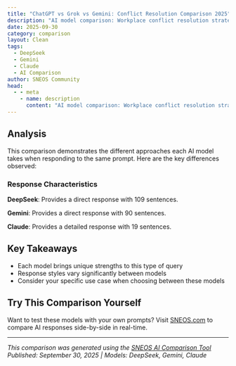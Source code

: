 ```yaml
---
title: "ChatGPT vs Grok vs Gemini: Conflict Resolution Comparison 2025"
description: "AI model comparison: Workplace conflict resolution strategies - diplomatic communication..."
date: 2025-09-30
category: comparison
layout: Clean
tags:
  - DeepSeek
  - Gemini
  - Claude
  - AI Comparison
author: SNEOS Community
head:
  - - meta
    - name: description
      content: "AI model comparison: Workplace conflict resolution strategies - diplomatic communication..."
---
```


<ChatComparison
  title="ChatGPT vs Grok vs Gemini: Conflict Resolution Comparison 2025"
  prompt="Workplace conflict resolution strategies - diplomatic communication"
  :responses='{
    "DeepSeek": "Of course. Diplomatic communication is the cornerstone of resolving workplace conflict effectively. It\u2019s not about avoiding the issue, but about addressing it in a way that preserves relationships, respects all parties, and finds a sustainable solution.\n\nHere is a comprehensive guide to workplace conflict resolution strategies, with a special focus on the art of diplomatic communication.\n\n---\n\n### **The Foundation: Mindset Before Method**\n\nBefore you even open your mouth, your mindset is critical. Approach the conversation with these principles:\n\n1.  **Assume Good Intent:** Start from the belief that the other person is not intentionally trying to cause harm. They likely have a different perspective, are under pressure, or are unaware of the impact of their actions.\n2.  **Focus on the Issue, Not the Person:** The goal is to solve a problem, not to defeat a person. Separate the behavior from the individual.\n3.  **Seek to Understand, Then to Be Understood:** This is the golden rule. Your first job is to listen and comprehend the other side fully.\n4.  **Maintain Professional Respect:** Regardless of personal feelings, commit to treating the other person with professional courtesy and respect.\n\n---\n\n### **The Diplomatic Communication Toolkit: Key Phrases and Techniques**\n\nThese are the practical, verbal tools you can use to de-escalate tension and foster collaboration.\n\n#### **1. Use \u0022I\u0022 Statements (The Anti-Blame Language)**\nThis is the most powerful tool in your arsenal. It expresses your feelings without sounding accusatory.\n\n*   **Instead of:** \u0022You never meet the deadlines. You\u0027re making us look bad.\u0022\n*   **Diplomatic Version:** **\u0022I feel concerned** when I don\u0027t receive the data by the deadline, **because** it puts our project timeline at risk.\u0022\n\n**Formula:** **\u0022I feel [emotion] when you [specific behavior] because [impact on you/the team].\u0022**\n\n#### **2. Frame with Open-Ended, Curious Questions**\nAvoid \u0022yes/no\u0022 questions that can shut down conversation. Ask questions that invite explanation.\n\n*   **Instead of:** \u0022Did you even read the brief?\u0022\n*   **Diplomatic Version:** **\u0022Can you help me understand your approach to the brief?\u0022** or **\u0022What was your thought process when you started this task?\u0022**\n\n#### **3. Validate Their Perspective (Without Necessarily Agreeing)**\nShowing you hear them makes them more likely to listen to you.\n\n*   **Phrases to use:**\n    *   \u0022I can see how you might see it that way.\u0022\n    *   \u0022It makes sense that you\u0027d feel frustrated, given the tight deadlines.\u0022\n    *   \u0022So, if I\u0027m understanding you correctly, you feel that...\u0022\n\n#### **4. Use Softening Language**\nThis introduces a difficult topic in a less confrontational way.\n\n*   **Phrases to use:**\n    *   \u0022I might be missing something here, but...\u0022\n    *   \u0022Perhaps I misunderstood. Could we revisit...?\u0022\n    *   \u0022I have a different perspective on this. Would you be open to hearing it?\u0022\n\n#### **5. Focus on Common Goals and Shared Interests**\nRedirect the energy from \u0022me vs. you\u0022 to \u0022us vs. the problem.\u0022\n\n*   **Phrases to use:**\n    *   \u0022It seems like we both want this project to succeed. How can we get there together?\u0022\n    *   \u0022Our shared goal is a positive outcome for the client. Let\u0027s find a path that achieves that.\u0022\n    *   \u0022We\u0027re on the same team. Let\u0027s figure out a solution that works for both of us.\u0022\n\n---\n\n### **A Step-by-Step Strategy for a Diplomatic Conflict Resolution Conversation**\n\n**Step 1: Prepare Privately**\n*   **Clarify the Issue:** What exactly is the problem? What is your desired outcome?\n*   **Manage Your Emotions:** Don\u0027t go in angry. Take a walk, breathe deeply.\n*   **Choose Time \u0026 Place:** Schedule a private, neutral meeting. Don\u0027t ambush someone in the hallway.\n\n**Step 2: Open the Conversation Calmly**\n*   Start by stating your positive intent.\n    *   *\u0022Thanks for making the time to talk. I value our working relationship and wanted to discuss [the issue] so we can get on the same page.\u0022*\n\n**Step 3: State Your Perspective Using Diplomatic Tools**\n*   Use your \u0022I\u0022 statements. Be specific, factual, and brief.\n    *   *\u0022I felt concerned after the meeting when my report was described as incomplete in front of the client, because it impacted the team\u0027s credibility.\u0022*\n\n**Step 4: Invite Their Perspective and Listen Actively**\n*   This is the most crucial step. Be quiet and truly listen.\n    *   *\u0022I\u2019d really like to understand your point of view on what happened.\u0022*\n*   **Practice Active Listening:**\n    *   **Don\u0027t interrupt.**\n    *   **Nod and use minimal encouragers** (\u0022I see,\u0022 \u0022Go on\u0022).\n    *   **Paraphrase** to confirm understanding. *\u0022So, from your side, you were trying to clarify the data quickly and didn\u0027t intend to undermine the work?\u0022*\n\n**Step 5: Identify the Root Cause and Find Common Ground**\n*   Discuss the underlying reasons. Is it a process issue? A communication gap? A resource constraint?\n*   Acknowledge any points of agreement. *\u0022I think we can both agree that the client\u0027s satisfaction is the top priority.\u0022*\n\n**Step 6: Brainstorm Solutions Together**\n*   Shift from the past (the problem) to the future (the solution).\n    *   *\u0022What ideas do you have for how we can prevent this in the future?\u0022*\n    *   *\u0022How about if we agree to sync up for 5 minutes before client calls to align on the data?\u0022*\n*   Aim for a win-win solution, not a compromise where both lose.\n\n**Step 7: Agree on a Clear Path Forward**\n*   Be specific about who will do what, and by when.\n    *   *\u0022So, to confirm, I will send you the draft report by 3 PM on Thursday, and you\u0027ll provide feedback before the Friday call. Does that work for you?\u0022*\n\n**Step 8: Conclude on a Positive Note**\n*   Thank them for their time and willingness to talk.\n    *   *\u0022I really appreciate you having this conversation with me. I feel much better about us moving forward as a team.\u0022*\n\n---\n\n### **What to Avoid: The Diplomacy Killers**\n\n*   **Absolute Language:** \u0022You **always**...\u0022 / \u0022You **never**...\u0022\n*   **Blaming and Accusing:** Starting sentences with \u0022You...\u0022\n*   **Sarcasm and Condescension:** This instantly destroys trust.\n*   **Interrupting:** It signals that you don\u0027t value what they have to say.\n*   **Bringing Up the Past:** Stick to the current, specific issue. Don\u0027t air old grievances.\n*   **Making Assumptions:** About their intentions, feelings, or knowledge.\n\nBy mastering these diplomatic communication strategies, you transform conflict from a destructive force into an opportunity for better understanding, improved processes, and stronger professional relationships.",
    "Gemini": "Diplomatic communication is a powerful tool for navigating and resolving workplace conflicts. It focuses on building bridges, finding common ground, and preserving relationships, even when disagreements arise. Here\u0027s a breakdown of diplomatic communication strategies for workplace conflict resolution:\n\n**Core Principles of Diplomatic Communication:**\n\n*   **Respectful and Empathetic Language:**  Using courteous and considerate language, even when you disagree, is paramount. Focus on understanding the other person\u0027s perspective.\n*   **Active Listening:** Pay close attention to what the other person is saying, both verbally and nonverbally. Ask clarifying questions to ensure you understand their point of view.\n*   **Objectivity and Fairness:**  Strive to present your arguments in a factual and unbiased manner. Avoid personal attacks or generalizations.\n*   **Constructive Feedback:** When offering criticism, frame it in a way that is helpful and focuses on solutions, rather than blame.\n*   **Finding Common Ground:**  Identify areas of agreement and build upon them to find mutually acceptable solutions.\n*   **Maintaining Composure:**  Stay calm and professional, even when the conversation becomes heated. Avoid raising your voice or using inflammatory language.\n*   **Focus on the Issue, Not the Person:** Separate the person from the problem. Focus on resolving the conflict at hand, rather than attacking the other person\u0027s character.\n\n**Specific Strategies for Diplomatic Conflict Resolution:**\n\n1.  **Initiate a Private Conversation:**\n\n    *   **Timing:** Choose a time and place where you can both speak freely and without interruption.\n    *   **Approach:** Start by acknowledging the conflict and expressing your desire to resolve it. For example:\n        *   \u0022I\u0027ve noticed some tension between us, and I\u0027d like to talk about it to find a solution that works for both of us.\u0022\n        *   \u0022I value our working relationship, and I want to address this issue so we can continue to collaborate effectively.\u0022\n\n2.  **Active Listening and Empathetic Understanding:**\n\n    *   **Listen Attentively:** Pay close attention to what the other person is saying, both verbally and nonverbally.\n    *   **Ask Clarifying Questions:** \u0022Can you tell me more about what happened from your perspective?\u0022  \u0022I want to make sure I understand. Are you saying...?\u0022\n    *   **Summarize and Reflect:**  \u0022So, if I understand correctly, you\u0027re feeling frustrated because... Is that accurate?\u0022 This demonstrates that you\u0027re listening and trying to understand.\n    *   **Acknowledge Their Feelings:** \u0022I can understand why you might feel that way.\u0022  \u0022That sounds like a difficult situation.\u0022  (Acknowledge the feeling, not necessarily agreement with the viewpoint).\n\n3.  **Express Your Perspective Diplomatically:**\n\n    *   **Use \u0022I\u0022 Statements:** Focus on your own feelings and experiences, rather than blaming the other person.\n        *   Instead of: \u0022You always interrupt me in meetings!\u0022\n        *   Try: \u0022I feel frustrated when I\u0027m interrupted during meetings because it makes it difficult for me to share my ideas.\u0022\n    *   **Be Specific and Provide Examples:** Vague complaints are difficult to address. Provide concrete examples of the behaviors or situations that are causing conflict.\n    *   **Avoid Absolutes:**  Words like \u0022always\u0022 and \u0022never\u0022 can escalate the situation.\n    *   **Frame Your Concerns as Needs:**  Instead of complaining about what you don\u0027t like, express what you need to be more effective or satisfied.  \u0022I need clear deadlines on projects so I can prioritize my work effectively.\u0022\n\n4.  **Focus on Shared Goals and Interests:**\n\n    *   **Identify Common Ground:** Look for areas where you both agree or have similar goals.  \u0022We both want this project to be successful, and I think we can work together to make that happen.\u0022\n    *   **Highlight the Benefits of Resolution:** \u0022If we can resolve this issue, it will improve our teamwork and make us both more productive.\u0022\n\n5.  **Brainstorm Solutions Collaboratively:**\n\n    *   **Open-Ended Questions:** \u0022What are some possible solutions that you can see?\u0022 \u0022What would be a fair resolution to this situation?\u0022\n    *   **Suggest Options, Not Demands:** \u0022One option might be...,\u0022  \u0022Another possibility could be...\u0022\n    *   **Be Willing to Compromise:**  Conflict resolution often requires both parties to make concessions. Be prepared to give something up in order to reach a mutually acceptable agreement.\n\n6.  **Document the Agreement:**\n\n    *   **Summarize the agreed-upon solutions:** Ensure both parties are clear on the actions they will take.\n    *   **Follow Up:** Schedule a time to check in and make sure the agreed-upon solutions are working.\n\n**Important Considerations:**\n\n*   **Organizational Culture:**  Be mindful of your company\u0027s culture and adapt your communication style accordingly.\n*   **Power Dynamics:**  Be aware of any power imbalances between you and the other person and adjust your approach accordingly.\n*   **Third-Party Mediation:** If you are unable to resolve the conflict on your own, consider seeking the help of a neutral third party, such as a mediator or HR representative.\n*   **Practice and Preparation:**  Diplomatic communication is a skill that can be developed with practice.  Think through potential conflict scenarios and rehearse how you might respond diplomatically.\n\n**Examples of Diplomatic Phrases:**\n\n*   \u0022I understand your perspective.\u0022\n*   \u0022Help me understand...\u0022\n*   \u0022I see it differently, but I respect your opinion.\u0022\n*   \u0022Let\u0027s find a solution that works for both of us.\u0022\n*   \u0022What are your thoughts on...?\u0022\n*   \u0022I appreciate your willingness to discuss this.\u0022\n*   \u0022That\u0027s a valid point.\u0022\n*   \u0022Perhaps we could try...\u0022\n*   \u0022My intention is not to...\u0022\n*   \u0022I\u0027d like to suggest...\u0022\n\nBy consistently applying these diplomatic communication strategies, you can create a more positive and productive work environment, resolve conflicts effectively, and maintain healthy working relationships. Remember that patience, empathy, and a genuine desire to find common ground are essential for successful conflict resolution.\n",
    "Claude": "# Workplace Conflict Resolution: Diplomatic Communication Strategies\n\n## Core Principles of Diplomatic Communication\n\n### **Active Listening**\n- Give full attention without interrupting\n- Use reflective listening (\u0022What I hear you saying is...\u0022)\n- Ask clarifying questions to understand underlying concerns\n- Acknowledge emotions without necessarily agreeing with positions\n\n### **Neutral Language**\n- Use \u0022I\u0022 statements instead of \u0022you\u0022 accusations\n- Focus on specific behaviors rather than character traits\n- Avoid absolutes like \u0022always\u0022 or \u0022never\u0022\n- Choose objective, fact-based descriptions\n\n## Step-by-Step Conflict Resolution Process\n\n### **1. Preparation Phase**\n- **Cool-down period**: Address conflicts when emotions are manageable\n- **Private setting**: Choose neutral, comfortable space\n- **Clear objectives**: Define what successful resolution looks like\n- **Documentation**: Have relevant facts and examples ready\n\n### **2. Opening the Conversation**\n\u0060\u0060\u0060\nExample opening: \u0022I\u0027d like to discuss the project timeline situation. \nI value our working relationship and want to find a solution that works for both of us.\u0022\n\u0060\u0060\u0060\n\n### **3. Exploration Phase**\n- **Identify root causes**: Look beyond surface-level disagreements\n- **Separate positions from interests**: Ask \u0022What\u0027s most important to you here?\u0022\n- **Find common ground**: Highlight shared goals and values\n- **Map different perspectives**: Ensure all viewpoints are understood\n\n## Key Diplomatic Techniques\n\n### **Reframing**\nTransform negative statements into constructive ones:\n- Instead of: \u0022You\u0027re always late with reports\u0022\n- Try: \u0022Meeting our reporting deadlines would help the whole team stay on track\u0022\n\n### **Bridge-Building Language**\n- \u0022Help me understand your perspective...\u0022\n- \u0022What would need to happen for this to work for you?\u0022\n- \u0022I can see how you might view it that way...\u0022\n- \u0022Let\u0027s explore options that could address both our concerns\u0022\n\n### **De-escalation Tactics**\n- **Pause and breathe** when tensions rise\n- **Lower your voice** to encourage calmer response\n- **Acknowledge valid points** even amid disagreement\n- **Redirect to solutions**: \u0022How can we move forward constructively?\u0022\n\n## Common Workplace Conflict Scenarios\n\n### **Resource Competition**\n- Focus on organizational priorities\n- Explore creative resource-sharing solutions\n- Involve supervisors for guidance on allocation decisions\n- Document agreements clearly\n\n### **Communication Style Differences**\n- Discuss preferred communication methods openly\n- Establish clear expectations for response times\n- Create structured check-in processes\n- Respect different working styles while meeting shared goals\n\n### **Role Boundary Disputes**\n- Reference job descriptions and organizational charts\n- Clarify decision-making authority\n- Establish protocols for overlapping responsibilities\n- Involve HR or management when needed\n\n## Advanced Diplomatic Strategies\n\n### **The \u0022Yes, And\u0022 Approach**\nBuild on others\u0027 ideas rather than immediately opposing:\n- \u0022Yes, meeting the deadline is crucial, and we might need additional resources to do it well\u0022\n\n### **Strategic Concessions**\n- Identify low-cost concessions you can make\n- Ask for reciprocal flexibility\n- Focus on long-term relationship building\n\n### **Third-Party Mediation**\nWhen direct communication isn\u0027t working:\n- HR representatives\n- Neutral supervisors\n- Professional mediators\n- Employee assistance programs\n\n## Follow-Up and Prevention\n\n### **Document Agreements**\n- Summarize agreed-upon solutions\n- Set clear timelines and responsibilities\n- Schedule follow-up check-ins\n- Share documentation with relevant parties\n\n### **Relationship Maintenance**\n- Check in regularly on working relationships\n- Address small issues before they escalate\n- Celebrate collaborative successes\n- Continue building trust through consistent actions\n\n### **System Improvements**\n- Identify organizational factors that contributed to conflict\n- Suggest process improvements to prevent similar issues\n- Share lessons learned with team leadership\n- Advocate for better communication structures\n\n## Red Flags: When to Escalate\n\nInvolve management or HR when conflicts involve:\n- Harassment or discrimination\n- Threats or aggressive behavior\n- Violation of company policies\n- Persistent patterns despite good-faith efforts\n- Impact on team productivity or morale\n\n## Practice Scenarios\n\nConsider role-playing these situations:\n- Disagreement over project approaches\n- Workload distribution conflicts\n- Communication preference clashes\n- Credit and recognition disputes\n- Personality conflicts affecting team dynamics\n\n**Remember**: Diplomatic communication is a skill that improves with practice. Focus on building relationships while addressing legitimate concerns, and always keep organizational goals in mind."
  }'
  published-date="12:39"
/>

## Analysis

This comparison demonstrates the different approaches each AI model takes when responding to the same prompt. Here are the key differences observed:

### Response Characteristics

**DeepSeek**: Provides a direct response with 109 sentences. 

**Gemini**: Provides a direct response with 90 sentences. 

**Claude**: Provides a detailed response with 19 sentences. 

## Key Takeaways

- Each model brings unique strengths to this type of query
- Response styles vary significantly between models
- Consider your specific use case when choosing between these models

## Try This Comparison Yourself

Want to test these models with your own prompts? Visit [SNEOS.com](https://sneos.com) to compare AI responses side-by-side in real-time.

---

*This comparison was generated using the [SNEOS AI Comparison Tool](https://sneos.com)*
*Published: September 30, 2025 | Models: DeepSeek, Gemini, Claude*
